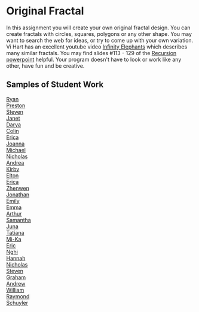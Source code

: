 Original Fractal
===============

In this assignment you will create your own original fractal design. You can create  fractals with circles, squares, polygons or any other shape. You may want to search the web for ideas, or try to come up with your own variation. Vi Hart has an excellent youtube video [Infinity Elephants](https://www.youtube.com/watch?v=DK5Z709J2eo) which describes many similar fractals. You may find slides #113 - 129 of the [Recursion powerpoint](https://drive.google.com/open?id=0Bz2ZkT6qWPYTdFNMNkthaG15X1k) helpful. Your program doesn't have to look or work like any other, have fun and be creative.

Samples of Student Work
-----------------------
[Ryan](https://avath.github.io/OriginalFractal/)   
[Preston](https://prestonttt.github.io/OriginalFractal/)   
[Steven](https://stliu8.github.io/OriginalFractal/)   
[Janet](https://birded.github.io/OriginalFractal/)   
[Darya](https://darya-ver.github.io/OriginalFractal/)   
[Colin](https://licolin4.github.io/OriginalFractal/)   
[Erica](https://ekwkk.github.io/OriginalFractal/)   
[Joanna](https://j0annalu.github.io/OriginalFractal/)   
[Michael](https://mipsim.github.io/OriginalFractal/)   
[Nicholas](https://woonicholas.github.io/OriginalFractal/)   
[Andrea](https://chenandrea29.github.io/OriginalFractal/)   
[Kirby](https://krbyktl.github.io/OriginalFractal/)   
[Elton](https://elel123.github.io/OriginalFractal/)   
[Erica](https://ericamalia.github.io/OriginalFractal/)   
[Zhenwen](https://1337elitehacker.github.io/OriginalFractal/)   
[Jonathan](https://jonathanchu33.github.io/OriginalFractal/)   
[Emily](https://emilyhasramen.github.io/OriginalFractal/)   
[Emma](https://emmackenzie.github.io/OriginalFractal/)   
[Arthur](https://arzhang.github.io/OriginalFractal/)   
[Samantha](https://sammirustia.github.io/OriginalFractal/)   
[Juna](https://juan-hernandez7.github.io/OriginalFractal/)   
[Tatiana](https://sonotatiana.github.io/OriginalFractal/)   
[Mi-Ka](https://mikamarciales.github.io/OriginalFractal/)   
[Eric](https://ersun1224.github.io/OriginalFractal/)   
[Nghi](https://nagirokudo.github.io/OriginalFractal/)   
[Hannah](https://hadecastro.github.io/OriginalFractal/)   
[Nicholas](https://niguan.github.io/OriginalFractal/)   
[Steven](https://sjkchang.github.io/OriginalFractal/)   
[Graham](https://grahamkeeton.github.io/OriginalFractal/)   
[Andrew](https://andrewmai123.github.io/OriginalFractal/)   
[William](https://williammai.github.io/OriginalFractal/)   
[Raymond](https://ngoraymond.github.io/OriginalFractal/)  
[Schuyler](https://skschur1.github.io/OriginalFractal/)   

 

